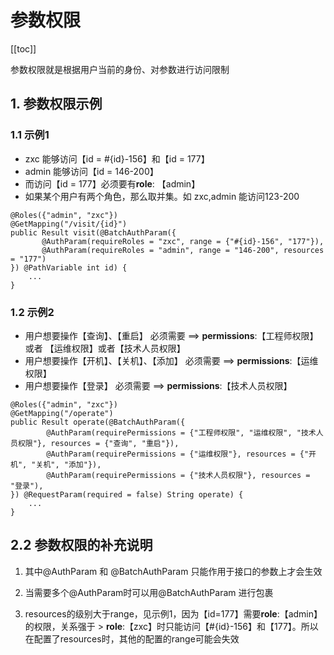 # 参数权限

[[toc]]

参数权限就是根据用户当前的身份、对参数进行访问限制



## 1. 参数权限示例

### 1.1 示例1

- zxc 能够访问【id = #{id}-156】和【id = 177】
- admin 能够访问【id = 146-200】
- 而访问【id = 177】必须要有**role**: 【admin】
- 如果某个用户有两个角色，那么取并集。如 zxc,admin 能访问123-200

```java{1,4-5}
@Roles({"admin", "zxc"})
@GetMapping("/visit/{id}")
public Result visit(@BatchAuthParam({
       @AuthParam(requireRoles = "zxc", range = {"#{id}-156", "177"}),
       @AuthParam(requireRoles = "admin", range = "146-200", resources = "177")
}) @PathVariable int id) {
    ...
}
```

### 1.2 示例2

- 用户想要操作【查询】、【重启】 必须需要 ==> **permissions**:【工程师权限】或者 【运维权限】或者【技术人员权限】
- 用户想要操作【开机】、【关机】、【添加】 必须需要 ==> **permissions**:【运维权限】
- 用户想要操作【登录】 必须需要 ==> **permissions**:【技术人员权限】

```java{1,4-6}
@Roles({"admin", "zxc"})
@GetMapping("/operate")
public Result operate(@BatchAuthParam({
        @AuthParam(requirePermissions = {"工程师权限", "运维权限", "技术人员权限"}, resources = {"查询", "重启"}),
        @AuthParam(requirePermissions = {"运维权限"}, resources = {"开机", "关机", "添加"}),
        @AuthParam(requirePermissions = {"技术人员权限"}, resources = "登录"),
}) @RequestParam(required = false) String operate) {
    ...
}
```



## 2.2 参数权限的补充说明

1. 其中<span class="annotation">@AuthParam</span> 和 <span class="annotation">@BatchAuthParam</span> 只能作用于接口的参数上才会生效

2. 当需要多个<span class="annotation">@AuthParam</span>时可以用<span class="annotation">@BatchAuthParam</span> 进行包裹

3. resources的级别大于range，见示例1，因为【id=177】需要**role**:【admin】的权限，关系强于 > **role**:【zxc】时只能访问【#{id}-156】和【177】。所以在配置了resources时，其他的配置的range可能会失效

